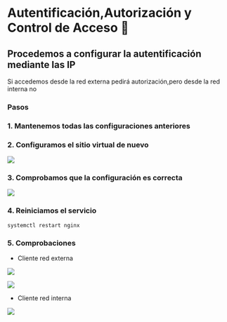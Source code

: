 # Autentificación,Autorización y Control de Acceso 📄
## Procedemos a configurar la autentificación mediante las IP
Si accedemos desde la red externa pedirá autorización,pero desde la red interna no

### Pasos

### 1. Mantenemos todas las configuraciones anteriores

### 2. Configuramos el sitio virtual de nuevo

![](https://github.com/jesusromero92/NGINX/blob/main/Fotos/8.1.png)

### 3. Comprobamos que la configuración es correcta

![](https://github.com/jesusromero92/NGINX/blob/main/Fotos/5.6.png)

### 4. Reiniciamos el servicio

```systemctl restart nginx```

### 5. Comprobaciones

   * Cliente red externa
   
   ![](https://github.com/jesusromero92/NGINX/blob/main/Fotos/8.2.png)
   
   ![](https://github.com/jesusromero92/NGINX/blob/main/Fotos/8.3.png)
   
   * Cliente red interna

   ![](https://github.com/jesusromero92/NGINX/blob/main/Fotos/7.5.png)
